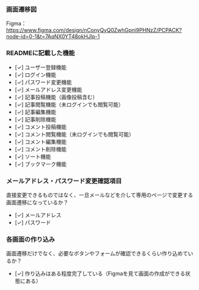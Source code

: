 ### 画面遷移図
Figma：https://www.figma.com/design/nConyQyQ0ZwhGpni9PHNzZ/PCPACK?node-id=0-1&t=7AqNX0YT48okHJlp-1

### READMEに記載した機能
- [✓] ユーザー登録機能
- [✓] ログイン機能
- [✓] パスワード変更機能
- [✓] メールアドレス変更機能
- [✓] 記事投稿機能（画像投稿含む）
- [✓] 記事閲覧機能（未ログインでも閲覧可能）
- [✓] 記事編集機能
- [✓] 記事削除機能
- [✓] コメント投稿機能
- [✓] コメント閲覧機能（未ログインでも閲覧可能）
- [✓] コメント編集機能
- [✓] コメント削除機能
- [✓] ソート機能
- [✓] ブックマーク機能

### メールアドレス・パスワード変更確認項目
直接変更できるものではなく、一旦メールなどを介して専用のページで変更する画面遷移になっているか？
- [✓] メールアドレス
- [✓] パスワード

### 各画面の作り込み
画面遷移だけでなく、必要なボタンやフォームが確認できるくらい作り込めているか？
- [✓] 作り込みはある程度完了している（Figmaを見て画面の作成ができる状態にある）
